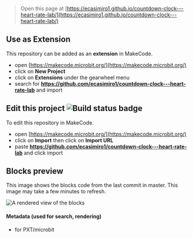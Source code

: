 
> Open this page at [https://ecasimiro1.github.io/countdown-clock---heart-rate-lab/](https://ecasimiro1.github.io/countdown-clock---heart-rate-lab/)

## Use as Extension

This repository can be added as an **extension** in MakeCode.

* open [https://makecode.microbit.org/](https://makecode.microbit.org/)
* click on **New Project**
* click on **Extensions** under the gearwheel menu
* search for **https://github.com/ecasimiro1/countdown-clock---heart-rate-lab** and import

## Edit this project ![Build status badge](https://github.com/ecasimiro1/countdown-clock---heart-rate-lab/workflows/MakeCode/badge.svg)

To edit this repository in MakeCode.

* open [https://makecode.microbit.org/](https://makecode.microbit.org/)
* click on **Import** then click on **Import URL**
* paste **https://github.com/ecasimiro1/countdown-clock---heart-rate-lab** and click import

## Blocks preview

This image shows the blocks code from the last commit in master.
This image may take a few minutes to refresh.

![A rendered view of the blocks](https://github.com/ecasimiro1/countdown-clock---heart-rate-lab/raw/master/.github/makecode/blocks.png)

#### Metadata (used for search, rendering)

* for PXT/microbit
<script src="https://makecode.com/gh-pages-embed.js"></script><script>makeCodeRender("{{ site.makecode.home_url }}", "{{ site.github.owner_name }}/{{ site.github.repository_name }}");</script>
